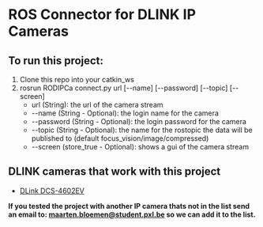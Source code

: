 # ROS Connector for DLINK IP Cameras
## To run this project:
1. Clone this repo into your catkin_ws
2. rosrun RODIPCa connect.py url [--name] [--password] [--topic] [--screen]
   * url (String): the url of the camera stream
   * --name (String - Optional): the login name for the camera
   * --password (String - Optional): the login password for the camera
   * --topic (String - Optional): the name for the rostopic the data will be published to (default focus_vision/image/compressed)
   * --screen (store_true - Optional): shows a gui of the camera stream

## DLINK cameras that work with this project
* [DLink DCS-4602EV](http://www.dlink.com/uk/en/products/dcs-4602ev-full-hd-outdoor-vandal-proof-poe-dome-camera)

**If you tested the project with another IP camera thats not in the list send an email to: maarten.bloemen@student.pxl.be so we can add it to the list.**
